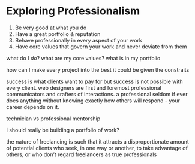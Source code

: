 # Exploring Professionalism

1. Be very good at what you do
2. Have a great portfolio & reputation
3. Behave professionally in every aspect of your work
4. Have core values that govern your work and never deviate from them

what do I _do_? what are my core values? what is in my portfolio

how can I make every project into the best it could be given the constraits

success is what clients want to pay for but success is not possible with every
client. web designers are first and foremost professional communicators and
crafters of interactions. a professional seldom if ever does anything without
knowing exactly how others will respond - your career depends on it.

technician vs professional mentorship

I should really be building a portfolio of work?

the nature of freelancing is such that it attracts a disproportionate amount of
potential clients who seek, in one way or another, to take advantage of others,
or who don’t regard freelancers as true professionals
